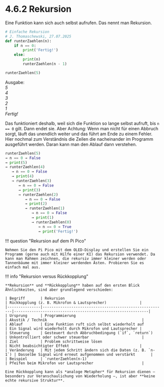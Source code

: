# 4.6.2 Rekursion


Eine Funktion kann sich auch selbst aufrufen. Das nennt man Rekursion.

```python linenums="1"
# Einfache Rekursion
# J. Thomaschewski, 27.07.2025
def runterZaehlen(n):
	if n == 0:
		print('Fertig!')
	else:
		print(n)
		runterZaehlen(n - 1)

runterZaehlen(5)
```

Ausgabe:<br>
*5*<br>
*4*<br>
*3*<br>
*2*<br>
*1*<br>
*Fertig!*<br>

Das funktioniert deshalb, weil sich die Funktion so lange selbst aufruft, bis `n == 0` gilt. Dann endet sie. Aber Achtung: Wenn man nicht für einen Abbruch sorgt, läuft das unendlich weiter und das führt am Ende zu einem Fehler. Hier nochmal zum Verständnis die Zeilen die nacheinander im Programm ausgeführt werden. Daran kann man den Ablauf dann verstehen. 

```python
runterZaehlen(5)
→ n == 0 → False
→ print(5)
→ runterZaehlen(4)
   → n == 0 → False
   → print(4)
   → runterZaehlen(3)
      → n == 0 → False
      → print(3)
      → runterZaehlen(2)
         → n == 0 → False
         → print(2)
         → runterZaehlen(1)
            → n == 0 → False
            → print(1)
            → runterZaehlen(0)
               → n == 0 → True
               → print('Fertig!')
```

!!! question "Rekursion auf dem Pi Pico"

    Nehmen Sie den Pi Pico mit dem OLED-Display und erstellen Sie ein Programm (gerne auch mit Hilfe einer KI) das Rekursion verwendet. Da kann man Rahmen zeichnen, die rekursiv immer kleiner werden oder Tannenbäume mit immer kleiner werdenden Ästen. Probieren Sie es einfach mal aus.



!!! info "Rekursion versus Rückkopplung"

	**Rekursion** und **Rückkopplung** haben auf den ersten Blick Ähnlichkeiten, sind aber grundlegend verschieden:

	| Begriff       | Rekursion                                             | Rückkopplung (z. B. Mikrofon & Lautsprecher)               |
	|---------------|--------------------------------------------------------|-------------------------------------------------------------|
	| Ursprung      | Programmierung                                        | Akustik / Technik                                           |
	| Ablauf        | Eine Funktion ruft sich selbst wiederholt auf         | Ein Signal wird wiederholt durch Mikrofon und Lautsprecher |
	| Steuerung     | Gesteuert durch Abbruchbedingung (`if`, `return`)     | Unkontrolliert oder schwer steuerbar                        |
	| Ziel          | Problem schrittweise lösen                            | Nicht beabsichtigter Effekt                                |
	| Veränderung   | Mit jedem Schritt ändern sich die Daten (z. B. `n-1`) | Dasselbe Signal wird erneut aufgenommen und verstärkt       |
	| Beispiel      | `runterZaehlen(n-1)`                                  | Pfeifen beim Mikrofon vor Lautsprecher                      |

	Eine Rückkopplung kann als *analoge Metapher* für Rekursion dienen – besonders zur Veranschaulichung von Wiederholung –, ist aber **keine echte rekursive Struktur**.


